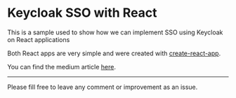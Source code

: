 # Keycloak SSO with React

This is a sample used to show how we can implement SSO using Keycloak on React applications

Both React apps are very simple and were created with [create-react-app](https://github.com/facebookincubator/create-react-app).

You can find the medium article [here](https://medium.com/@gmonne/keycloak-sso-1813a2072d64).

---

Please fill free to leave any comment or improvement as an issue.

